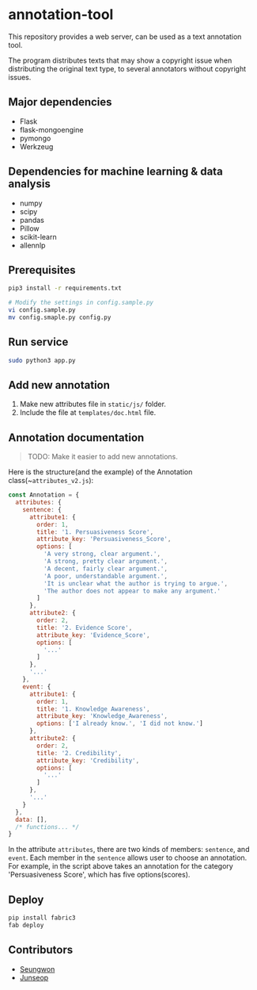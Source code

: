 # annotation-tool

This repository provides a web server, can be used as a text annotation tool.

The program distributes texts that may show a copyright issue when distributing the original text type, to several annotators without copyright issues.

## Major dependencies

- Flask
- flask-mongoengine
- pymongo
- Werkzeug

## Dependencies for machine learning & data analysis

- numpy
- scipy
- pandas
- Pillow
- scikit-learn
- allennlp

## Prerequisites

```bash
pip3 install -r requirements.txt

# Modify the settings in config.sample.py
vi config.sample.py
mv config.smaple.py config.py
```

## Run service

```bash
sudo python3 app.py
```

## Add new annotation

1. Make new attributes file in `static/js/` folder.
2. Include the file at `templates/doc.html` file.

## Annotation documentation

> TODO: Make it easier to add new annotations.

Here is the structure(and the example) of the Annotation class(~`attributes_v2.js`):

```javascript
const Annotation = {
  attributes: {
    sentence: {
      attribute1: {
        order: 1,
        title: '1. Persuasiveness Score',
        attribute_key: 'Persuasiveness_Score',
        options: [
          'A very strong, clear argument.',
          'A strong, pretty clear argument.',
          'A decent, fairly clear argument.',
          'A poor, understandable argument.',
          'It is unclear what the author is trying to argue.',
          'The author does not appear to make any argument.'
        ]
      },
      attribute2: {
        order: 2,
        title: '2. Evidence Score',
        attribute_key: 'Evidence_Score',
        options: [
          '...'
        ]
      },
      '...'
    },
    event: {
      attribute1: {
        order: 1,
        title: '1. Knowledge Awareness',
        attribute_key: 'Knowledge_Awareness',
        options: ['I already know.', 'I did not know.']
      },
      attribute2: {
        order: 2,
        title: '2. Credibility',
        attribute_key: 'Credibility',
        options: [
          '...'
        ]
      },
      '...'
    }
  },
  data: [],
  /* functions... */
}
```

In the attribute `attributes`, there are two kinds of members: `sentence`, and `event`.
Each member in the `sentence` allows user to choose an annotation. For example, in the script above takes an annotation for the category 'Persuasiveness Score', which has five options(scores).

## Deploy

```bash
pip install fabric3
fab deploy
```

## Contributors

- [Seungwon](http://nlp.kaist.ac.kr/~swyoon)
- [Junseop](https://github.com/gaonnr)

